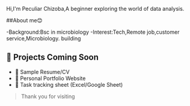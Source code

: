 
Hi,I'm Peculiar Chizoba,A beginner exploring the world of data analysis.

##About me😊


-Background:Bsc in microbiology
-Interest:Tech,Remote job,customer service,Microbiology.
building

## 📂 Projects Coming Soon

- 📌 Sample Resume/CV
- 📌 Personal Portfolio Website
- 📌 Task tracking sheet (Excel/Google Sheet)

> Thank you for visiting
